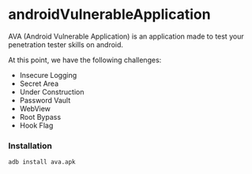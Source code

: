 # androidVulnerableApplication

AVA (Android Vulnerable Application) is an application made to test your penetration tester skills on android.

At this point, we have the following challenges:

* Insecure Logging
* Secret Area
* Under Construction
* Password Vault
* WebView
* Root Bypass
* Hook Flag

### Installation
```
adb install ava.apk
```

